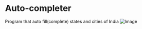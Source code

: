 # Auto-completer
Program that auto fill(complete) states and cities of India
![Image](https://ibb.co/THnZ1Xk)

